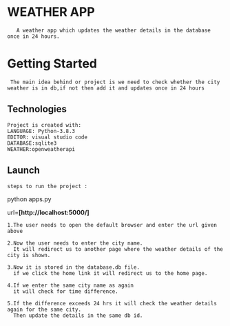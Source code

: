 # WEATHER APP
       A weather app which updates the weather details in the database once in 24 hours.



# Getting Started
     The main idea behind or project is we need to check whether the city weather is in db,if not then add it and updates once in 24 hours

## Technologies

    Project is created with:
    LANGUAGE: Python-3.8.3
    EDITOR: visual studio code
    DATABASE:sqlite3
    WEATHER:openweatherapi



## Launch

	steps to run the project :
python apps.py  

url=**[http://localhost:5000/]**


	1.The user needs to open the default browser and enter the url given above

	2.Now the user needs to enter the city name.
	  It will redirect us to another page where the weather details of the city is shown.
	  
	3.Now it is stored in the database.db file.
	  if we click the home link it will redirect us to the home page.

	4.If we enter the same city name as again
	  it will check for time difference.
	  
	5.If the difference exceeds 24 hrs it will check the weather details again for the same city.
	  Then update the details in the same db id.

